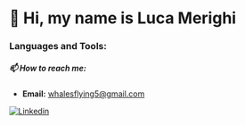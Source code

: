 # 👋 Hi, my name is <strong>Luca Merighi</strong>

### Languages and Tools:

##### 📫 How to reach me: 
  - **Email:** whalesflying5@gmail.com

[![Linkedin](https://img.shields.io/badge/-LinkedIn-0D0D0D?style=flat&labelColor=0D0D0D&logo=Linkedin&Color=white)](https://www.linkedin.com/in/luca-merighi-917021212/)

